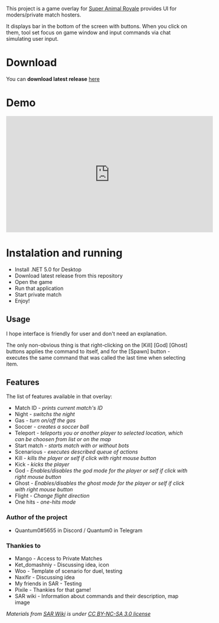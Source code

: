 This project is a game overlay for [Super Animal Royale](https://animalroyale.com/) provides UI for moders/private match hosters.

It displays bar in the bottom of the screen with buttons. When you click on them, tool set focus on game window and input commands via chat simulating user input.

# Download

You can **download latest release** [here](https://github.com/Quantum-0/SAR-PM-Overlay/releases/latest)

# Demo

<iframe width="560" height="315"
src="https://www.youtube.com/embed/ZToDhgTsnXM" 
frameborder="0" 
allow="accelerometer; autoplay; encrypted-media; gyroscope; picture-in-picture" 
allowfullscreen></iframe>

# Instalation and running

- Install .NET 5.0 for Desktop
- Download latest release from this repository
- Open the game
- Run that application
- Start private match
- Enjoy!

## Usage

I hope interface is friendly for user and don't need an explanation. 

The only non-obvious thing is that right-clicking on the [Kill] [God] [Ghost] buttons applies the command to itself, and for the [Spawn] button - executes the same command that was called the last time when selecting item.

## Features

The list of features available in that overlay:
- Match ID - *prints current match's ID*
- Night - *switchs the night*
- Gas - *turn on/off the gas*
- Soccer - *creates a soccer ball*
- Teleport - *teleports you or another player to selected location, which can be choosen from list or on the map*
- Start match - *starts match with or without bots*
- Scenarious - *executes described queue of actions*
- Kill - *kills the player or self if click with right mouse button*
- Kick - *kicks the player*
- God - *Enables/disables the god mode for the player or self if click with right mouse button*
- Ghost - *Enables/disables the ghost mode for the player or self if click with right mouse button*
- Flight - *Change flight direction*
- One hits - *one-hits mode*

### Author of the project

- Quantum0#5655 in Discord / Quantum0 in Telegram

### Thankies to

- Mango - Access to Private Matches
- Ket_domashniy - Discussing idea, icon
- Woo - Template of scenario for duel, testing
- Naxifir - Discussing idea
- My friends in SAR - Testing
- Pixile - Thankies for that game!
- SAR wiki - Information about commands and their description, map image

*Materials from [SAR Wiki](https://animalroyale.fandom.com/) is under [CC BY-NC-SA 3.0 license](https://creativecommons.org/licenses/by-nc-sa/3.0/)*
